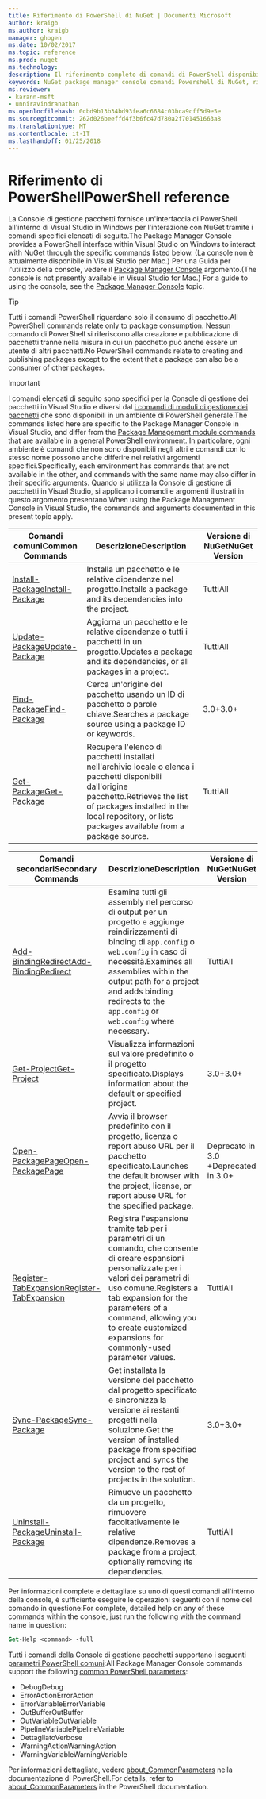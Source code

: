 ```yaml
---
title: Riferimento di PowerShell di NuGet | Documenti Microsoft
author: kraigb
ms.author: kraigb
manager: ghogen
ms.date: 10/02/2017
ms.topic: reference
ms.prod: nuget
ms.technology: 
description: Il riferimento completo di comandi di PowerShell disponibili nella Console di gestione pacchetti NuGet in Visual Studio.
keywords: NuGet package manager console comandi Powershell di NuGet, riferimento NuGet Powershell
ms.reviewer:
- karann-msft
- unniravindranathan
ms.openlocfilehash: 0cbd9b13b34bd93fea6c6684c03bca9cff5d9e5e
ms.sourcegitcommit: 262d026beeffd4f3b6fc47d780a2f701451663a8
ms.translationtype: MT
ms.contentlocale: it-IT
ms.lasthandoff: 01/25/2018
---
```

# <a name="powershell-reference"></a><span data-ttu-id="b53f5-104">Riferimento di PowerShell</span><span class="sxs-lookup"><span data-stu-id="b53f5-104">PowerShell reference</span></span>

<span data-ttu-id="b53f5-105">La Console di gestione pacchetti fornisce un'interfaccia di PowerShell all'interno di Visual Studio in Windows per l'interazione con NuGet tramite i comandi specifici elencati di seguito.</span><span class="sxs-lookup"><span data-stu-id="b53f5-105">The Package Manager Console provides a PowerShell interface within Visual Studio on Windows to interact with NuGet through the specific commands listed below.</span></span> <span data-ttu-id="b53f5-106">(La console non è attualmente disponibile in Visual Studio per Mac.) Per una Guida per l'utilizzo della console, vedere il [Package Manager Console](../tools/package-manager-console.md) argomento.</span><span class="sxs-lookup"><span data-stu-id="b53f5-106">(The console is not presently available in Visual Studio for Mac.) For a guide to using the console, see the [Package Manager Console](../tools/package-manager-console.md) topic.</span></span>

> [!Tip]
> <span data-ttu-id="b53f5-107">Tutti i comandi PowerShell riguardano solo il consumo di pacchetto.</span><span class="sxs-lookup"><span data-stu-id="b53f5-107">All PowerShell commands relate only to package consumption.</span></span> <span data-ttu-id="b53f5-108">Nessun comando di PowerShell si riferiscono alla creazione e pubblicazione di pacchetti tranne nella misura in cui un pacchetto può anche essere un utente di altri pacchetti.</span><span class="sxs-lookup"><span data-stu-id="b53f5-108">No PowerShell commands relate to creating and publishing packages except to the extent that a package can also be a consumer of other packages.</span></span>

> [!Important]
> <span data-ttu-id="b53f5-109">I comandi elencati di seguito sono specifici per la Console di gestione dei pacchetti in Visual Studio e diversi dal [i comandi di moduli di gestione dei pacchetti](/powershell/module/packagemanagement/?view=powershell-6) che sono disponibili in un ambiente di PowerShell generale.</span><span class="sxs-lookup"><span data-stu-id="b53f5-109">The commands listed here are specific to the Package Manager Console in Visual Studio, and differ from the [Package Management module commands](/powershell/module/packagemanagement/?view=powershell-6) that are available in a general PowerShell environment.</span></span> <span data-ttu-id="b53f5-110">In particolare, ogni ambiente è comandi che non sono disponibili negli altri e comandi con lo stesso nome possono anche differire nei relativi argomenti specifici.</span><span class="sxs-lookup"><span data-stu-id="b53f5-110">Specifically, each environment has commands that are not available in the other, and commands with the same name may also differ in their specific arguments.</span></span> <span data-ttu-id="b53f5-111">Quando si utilizza la Console di gestione di pacchetti in Visual Studio, si applicano i comandi e argomenti illustrati in questo argomento presentano.</span><span class="sxs-lookup"><span data-stu-id="b53f5-111">When using the Package Management Console in Visual Studio, the commands and arguments documented in this present topic apply.</span></span>

| <span data-ttu-id="b53f5-112">Comandi comuni</span><span class="sxs-lookup"><span data-stu-id="b53f5-112">Common Commands</span></span> | <span data-ttu-id="b53f5-113">Descrizione</span><span class="sxs-lookup"><span data-stu-id="b53f5-113">Description</span></span> | <span data-ttu-id="b53f5-114">Versione di NuGet</span><span class="sxs-lookup"><span data-stu-id="b53f5-114">NuGet Version</span></span> |
| --- | --- | --- |
| [<span data-ttu-id="b53f5-115">Install-Package</span><span class="sxs-lookup"><span data-stu-id="b53f5-115">Install-Package</span></span>](ps-ref-install-package.md) | <span data-ttu-id="b53f5-116">Installa un pacchetto e le relative dipendenze nel progetto.</span><span class="sxs-lookup"><span data-stu-id="b53f5-116">Installs a package and its dependencies into the project.</span></span> | <span data-ttu-id="b53f5-117">Tutti</span><span class="sxs-lookup"><span data-stu-id="b53f5-117">All</span></span> |
| [<span data-ttu-id="b53f5-118">Update-Package</span><span class="sxs-lookup"><span data-stu-id="b53f5-118">Update-Package</span></span>](ps-ref-update-package.md) | <span data-ttu-id="b53f5-119">Aggiorna un pacchetto e le relative dipendenze o tutti i pacchetti in un progetto.</span><span class="sxs-lookup"><span data-stu-id="b53f5-119">Updates a package and its dependencies, or all packages in a project.</span></span> | <span data-ttu-id="b53f5-120">Tutti</span><span class="sxs-lookup"><span data-stu-id="b53f5-120">All</span></span> |
| [<span data-ttu-id="b53f5-121">Find-Package</span><span class="sxs-lookup"><span data-stu-id="b53f5-121">Find-Package</span></span>](ps-ref-find-package.md) | <span data-ttu-id="b53f5-122">Cerca un'origine del pacchetto usando un ID di pacchetto o parole chiave.</span><span class="sxs-lookup"><span data-stu-id="b53f5-122">Searches a package source using a package ID or keywords.</span></span> | <span data-ttu-id="b53f5-123">3.0+</span><span class="sxs-lookup"><span data-stu-id="b53f5-123">3.0+</span></span> |
| [<span data-ttu-id="b53f5-124">Get-Package</span><span class="sxs-lookup"><span data-stu-id="b53f5-124">Get-Package</span></span>](ps-ref-get-package.md) | <span data-ttu-id="b53f5-125">Recupera l'elenco di pacchetti installati nell'archivio locale o elenca i pacchetti disponibili dall'origine pacchetto.</span><span class="sxs-lookup"><span data-stu-id="b53f5-125">Retrieves the list of packages installed in the local repository, or lists packages available from a package source.</span></span> | <span data-ttu-id="b53f5-126">Tutti</span><span class="sxs-lookup"><span data-stu-id="b53f5-126">All</span></span> |

| <span data-ttu-id="b53f5-127">Comandi secondari</span><span class="sxs-lookup"><span data-stu-id="b53f5-127">Secondary Commands</span></span> | <span data-ttu-id="b53f5-128">Descrizione</span><span class="sxs-lookup"><span data-stu-id="b53f5-128">Description</span></span> | <span data-ttu-id="b53f5-129">Versione di NuGet</span><span class="sxs-lookup"><span data-stu-id="b53f5-129">NuGet Version</span></span> |
| --- | --- | --- |
| [<span data-ttu-id="b53f5-130">Add-BindingRedirect</span><span class="sxs-lookup"><span data-stu-id="b53f5-130">Add-BindingRedirect</span></span>](ps-ref-add-bindingredirect.md) | <span data-ttu-id="b53f5-131">Esamina tutti gli assembly nel percorso di output per un progetto e aggiunge reindirizzamenti di binding di `app.config` o `web.config` in caso di necessità.</span><span class="sxs-lookup"><span data-stu-id="b53f5-131">Examines all assemblies within the output path for a project and adds binding redirects to the `app.config` or `web.config` where necessary.</span></span> | <span data-ttu-id="b53f5-132">Tutti</span><span class="sxs-lookup"><span data-stu-id="b53f5-132">All</span></span> |
| [<span data-ttu-id="b53f5-133">Get-Project</span><span class="sxs-lookup"><span data-stu-id="b53f5-133">Get-Project</span></span>](ps-ref-get-project.md) | <span data-ttu-id="b53f5-134">Visualizza informazioni sul valore predefinito o il progetto specificato.</span><span class="sxs-lookup"><span data-stu-id="b53f5-134">Displays information about the default or specified project.</span></span> | <span data-ttu-id="b53f5-135">3.0+</span><span class="sxs-lookup"><span data-stu-id="b53f5-135">3.0+</span></span> |
| [<span data-ttu-id="b53f5-136">Open-PackagePage</span><span class="sxs-lookup"><span data-stu-id="b53f5-136">Open-PackagePage</span></span>](ps-ref-open-packagepage.md) | <span data-ttu-id="b53f5-137">Avvia il browser predefinito con il progetto, licenza o report abuso URL per il pacchetto specificato.</span><span class="sxs-lookup"><span data-stu-id="b53f5-137">Launches the default browser with the project, license, or report abuse URL for the specified package.</span></span> | <span data-ttu-id="b53f5-138">Deprecato in 3.0 +</span><span class="sxs-lookup"><span data-stu-id="b53f5-138">Deprecated in 3.0+</span></span> |
| [<span data-ttu-id="b53f5-139">Register-TabExpansion</span><span class="sxs-lookup"><span data-stu-id="b53f5-139">Register-TabExpansion</span></span>](ps-ref-register-tabexpansion.md) | <span data-ttu-id="b53f5-140">Registra l'espansione tramite tab per i parametri di un comando, che consente di creare espansioni personalizzate per i valori dei parametri di uso comune.</span><span class="sxs-lookup"><span data-stu-id="b53f5-140">Registers a tab expansion for the parameters of a command, allowing you to create customized expansions for commonly-used parameter values.</span></span> | <span data-ttu-id="b53f5-141">Tutti</span><span class="sxs-lookup"><span data-stu-id="b53f5-141">All</span></span> |
| [<span data-ttu-id="b53f5-142">Sync-Package</span><span class="sxs-lookup"><span data-stu-id="b53f5-142">Sync-Package</span></span>](ps-ref-sync-package.md) | <span data-ttu-id="b53f5-143">Get installata la versione del pacchetto dal progetto specificato e sincronizza la versione ai restanti progetti nella soluzione.</span><span class="sxs-lookup"><span data-stu-id="b53f5-143">Get the version of installed package from specified project and syncs the version to the rest of projects in the solution.</span></span> | <span data-ttu-id="b53f5-144">3.0+</span><span class="sxs-lookup"><span data-stu-id="b53f5-144">3.0+</span></span> |
| [<span data-ttu-id="b53f5-145">Uninstall-Package</span><span class="sxs-lookup"><span data-stu-id="b53f5-145">Uninstall-Package</span></span>](ps-ref-uninstall-package.md) | <span data-ttu-id="b53f5-146">Rimuove un pacchetto da un progetto, rimuovere facoltativamente le relative dipendenze.</span><span class="sxs-lookup"><span data-stu-id="b53f5-146">Removes a package from a project, optionally removing its dependencies.</span></span> | <span data-ttu-id="b53f5-147">Tutti</span><span class="sxs-lookup"><span data-stu-id="b53f5-147">All</span></span> |

<span data-ttu-id="b53f5-148">Per informazioni complete e dettagliate su uno di questi comandi all'interno della console, è sufficiente eseguire le operazioni seguenti con il nome del comando in questione:</span><span class="sxs-lookup"><span data-stu-id="b53f5-148">For complete, detailed help on any of these commands within the console, just run the following with the command name in question:</span></span>

```ps
Get-Help <command> -full
```

<span data-ttu-id="b53f5-149">Tutti i comandi della Console di gestione pacchetti supportano i seguenti [parametri PowerShell comuni](http://go.microsoft.com/fwlink/?LinkID=113216):</span><span class="sxs-lookup"><span data-stu-id="b53f5-149">All Package Manager Console commands support the following [common PowerShell parameters](http://go.microsoft.com/fwlink/?LinkID=113216):</span></span>

- <span data-ttu-id="b53f5-150">Debug</span><span class="sxs-lookup"><span data-stu-id="b53f5-150">Debug</span></span>
- <span data-ttu-id="b53f5-151">ErrorAction</span><span class="sxs-lookup"><span data-stu-id="b53f5-151">ErrorAction</span></span>
- <span data-ttu-id="b53f5-152">ErrorVariable</span><span class="sxs-lookup"><span data-stu-id="b53f5-152">ErrorVariable</span></span>
- <span data-ttu-id="b53f5-153">OutBuffer</span><span class="sxs-lookup"><span data-stu-id="b53f5-153">OutBuffer</span></span>
- <span data-ttu-id="b53f5-154">OutVariable</span><span class="sxs-lookup"><span data-stu-id="b53f5-154">OutVariable</span></span>
- <span data-ttu-id="b53f5-155">PipelineVariable</span><span class="sxs-lookup"><span data-stu-id="b53f5-155">PipelineVariable</span></span>
- <span data-ttu-id="b53f5-156">Dettagliato</span><span class="sxs-lookup"><span data-stu-id="b53f5-156">Verbose</span></span>
- <span data-ttu-id="b53f5-157">WarningAction</span><span class="sxs-lookup"><span data-stu-id="b53f5-157">WarningAction</span></span>
- <span data-ttu-id="b53f5-158">WarningVariable</span><span class="sxs-lookup"><span data-stu-id="b53f5-158">WarningVariable</span></span>

<span data-ttu-id="b53f5-159">Per informazioni dettagliate, vedere [about_CommonParameters](http://go.microsoft.com/fwlink/?LinkID=113216) nella documentazione di PowerShell.</span><span class="sxs-lookup"><span data-stu-id="b53f5-159">For details, refer to [about_CommonParameters](http://go.microsoft.com/fwlink/?LinkID=113216) in the PowerShell documentation.</span></span>
